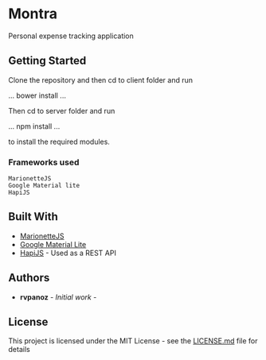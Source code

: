 # Montra

Personal expense tracking application

## Getting Started

Clone the repository and then cd to client folder and run 

...
bower install
...

Then cd to server folder and run

...
npm install
...

to install the required modules.

### Frameworks used

```
MarionetteJS
Google Material lite
HapiJS
```

## Built With

* [MarionetteJS](http://marionettejs.com/)
* [Google Material Lite](https://getmdl.io/)
* [HapiJS](http://hapijs.com/) - Used as a REST API

## Authors

* **rvpanoz** - *Initial work* -

## License

This project is licensed under the MIT License - see the [LICENSE.md](LICENSE.md) file for details
